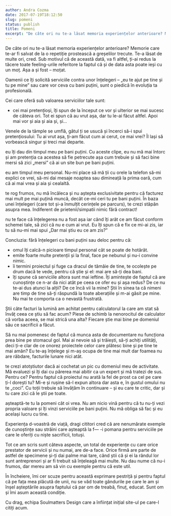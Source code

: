 ```yaml
---
author: Andra Cozma
date: 2017-07-19T18:12:50
slug: pomeni
status: publish
title: Pomeni
excerpt: "De câte ori nu te-a lăsat memoria experiențelor anterioare? Memorie care te-ar fi salvat de la o repetiție prostească a  "
---
```

De câte ori nu te-a lăsat memoria experiențelor anterioare? Memorie care te-ar fi salvat de la o repetiție prostească a greșelilor trecute. Te-a lăsat de multe ori, cred. Sub motivul că de această dată, va fi altfel, ți-ai redus la tăcere toate feeling-urile referitore la faptul că și de data asta poate ieși cu un moț. Așa a și fost – moțat.

Oamenii ce îți solicită serviciile contra unor înțelegeri – „eu te ajut pe tine și tu pe mine” sau care vor ceva cu bani puțini, sunt o piedică în evoluția ta profesională.

Cei care oferă sub valoarea serviciilor tale sunt:

*   cei mai pretențioși, îți spun de la început ce vor și ulterior se mai sucesc de câteva ori. Tot ei spun că au vrut așa, dar tu le-ai făcut altfel. Apoi mai vor și aia și aia și, și…

Venele de la tâmple se umflă, gâtul ți se usucă și încerci să-i spui pretențiosului: Tu ai vrut așa, ți-am făcut cum ai cerut, ce mai vrei? Îl lași să vorbească singur și treci mai departe.

eu îți dau din timpul meu pe bani puțini. Cu aceste clipe, eu nu mă mai întorc și am pretenția ca acestea să fie petrecute așa cum trebuie și să faci bine mersi să zici „mersi” că ai un site bun pe bani puțini.

eu am timpul meu personal. Nu-mi place să mă ții cu orele la telefon să-mi explici ce vrei, să-mi dai mesaje noaptea sau dimineață la prima oară, cum că ai mai vrea și aia și cealaltă.

te rog frumos, nu mă încăleca și nu aștepta exclusivitate pentru că facturez mai mult pe mai puțină muncă, decât ce-mi ceri tu pe bani puțini. În baza unei înțelegeri (care tot și-a înmulțit cerințele pe parcurs), te crezi stăpân asupra mea. Indiferent de prietenii/simpatii nimic fără contract!

nu te face că înțelegerea nu a fost așa iar când îți arăt ce am făcut conform schemei tale, să zici că nu e cum ai vrut. Eu îți spun că e fix ce mi-ai zis, iar tu să nu-mi mai spui „Dar mai știu eu ce am zis?”

Concluzia: fără înțelegeri cu bani puțini sau deloc pentru că:

*   omul îți calcă-n picioare timpul personal cât se poate de hotărât.
*   emite foarte multe pretenții și la final, face pe nebunul și nu-i convine nimic.
*   îi termini proiectul și fuge ca dracul de tămâie de tine, te ocolește pe drum dacă te vede, pentru că știe și el: mai are să-ți dea bani.
*   îți spune că serviciile altora sunt mai ieftine. Îți amintește de faptul că are cunoștințe ce n-ar da nici atât pe ceea ce ofer eu și așa redus? De ce nu te-ai dus atunci la alții? De ce încă vii la mine? Știi în sinea ta că nimeni are timp de tine să-ți răspundă la toate aberațiile și m-ai găsit pe mine. Nu mai te comporta ca o nevastă frustrată.

Știi câte facturi la lumină am achitat pentru calculatorul la care am stat să învăț ceea ce știu să fac acum? Piese de schimb la nenorocitul de calculator că vorba aceea, se mai strică una alta? Fiecare știe mai bine pe domeniul său ce sacrificii a făcut.

Să nu mai pomenesc de faptul că munca asta de documentare nu funcționa prea bine pe stomacul gol. Mai ai nevoie să și trăiești, să-ți achiți utilități, deci ți-e clar de ce onorez proiectele celor care plătesc bine și pe tine te mai amân? Eu te-aș înțelege și m-aș ocupa de tine mai mult dar foamea nu are răbdare, facturile lunare nici atât.

te crezi atotștiutor dacă ai cochetat un pic cu domeniul meu de activitate. Mă evaluezi și îți dai cu părerea mai abitir ca un expert și mă tratezi de sus. Pentru ce? Pentru faptul că proiectul nu arată la fel de prost ca cel pe care ți-l dorești tu? Mi-e și rușine să-l expun altora dar asta e, în gustul omului nu te „coci”. Cu toții trebuie să învățăm în continuare – și eu care te critic, dar și tu care zici că le știi pe toate.

așteaptă-te tu la pomeni cât oi vrea. Nu am nicio vină pentru că tu nu-ți vezi propria valoare și îți vinzi serviciile pe bani puțini. Nu mă obliga să fac și eu același lucru cu tine.

Experiența d-voastră de viață, dragi cititori cred că are nenumărate exemple de cunoștințe sau străini care așteaptă la f— -i pomana pentru serviciile pe care le oferiți cu niște sacrificii, totuși.

Tot ce am scris sunt câteva aspecte, un total de experiențe cu care orice prestator de servicii și nu numai, are de-a face. Orice firmă are parte de astfel de specimene și-ți dai palme mai tare, când știi că și ei la rândul lor sunt antreprenori și ar fi trebuit să înțeleagă mai multe. Nu dau nume că nu-i frumos, dar mereu am să vin cu exemple pentru că este util.

În încheiere, îmi cer scuze pentru această exprimare pestriță și pentru faptul că pe fața mea plăcută de unii, nu se văd toate gândurile pe care le am și înșel așteptările asupra faptului că par om de treabă, finuț, educat. Sunt om și îmi asum această condiție.

Cu drag, echipa Soulmatters Design care a înființat inițial site-ul pe care-l citiți acum.
    